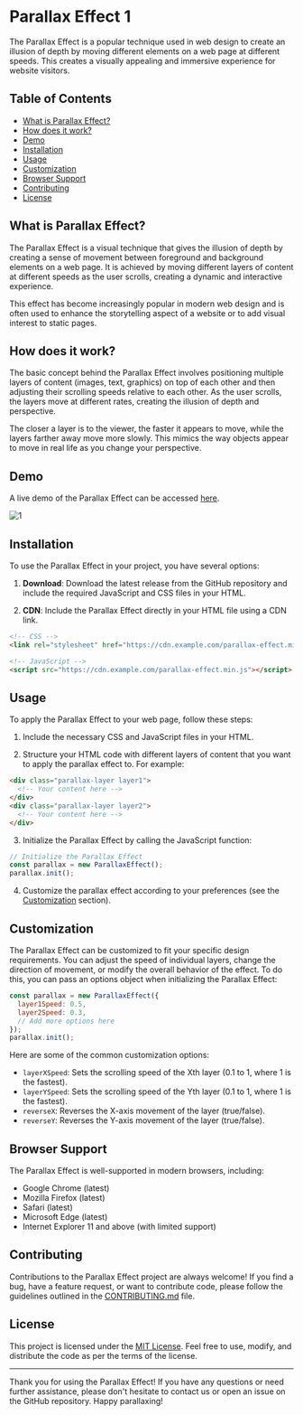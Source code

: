 # Parallax Effect 1


The Parallax Effect is a popular technique used in web design to create an illusion of depth by moving different elements on a web page at different speeds. This creates a visually appealing and immersive experience for website visitors.

## Table of Contents

- [What is Parallax Effect?](#what-is-parallax-effect)
- [How does it work?](#how-does-it-work)
- [Demo](#demo)
- [Installation](#installation)
- [Usage](#usage)
- [Customization](#customization)
- [Browser Support](#browser-support)
- [Contributing](#contributing)
- [License](#license)

## What is Parallax Effect?

The Parallax Effect is a visual technique that gives the illusion of depth by creating a sense of movement between foreground and background elements on a web page. It is achieved by moving different layers of content at different speeds as the user scrolls, creating a dynamic and interactive experience.

This effect has become increasingly popular in modern web design and is often used to enhance the storytelling aspect of a website or to add visual interest to static pages.

## How does it work?

The basic concept behind the Parallax Effect involves positioning multiple layers of content (images, text, graphics) on top of each other and then adjusting their scrolling speeds relative to each other. As the user scrolls, the layers move at different rates, creating the illusion of depth and perspective.

The closer a layer is to the viewer, the faster it appears to move, while the layers farther away move more slowly. This mimics the way objects appear to move in real life as you change your perspective.

## Demo

A live demo of the Parallax Effect can be accessed [here](https://codepen.io/abdul-1432/pen/MWzzRrv).

![1](https://github.com/abdul-1432/Parallax_Effect-1/assets/124916666/9bb2f80e-8ea8-44c1-9a5f-78da2df8a540)

## Installation

To use the Parallax Effect in your project, you have several options:

1. **Download**: Download the latest release from the GitHub repository and include the required JavaScript and CSS files in your HTML.

2. **CDN**: Include the Parallax Effect directly in your HTML file using a CDN link.

```html
<!-- CSS -->
<link rel="stylesheet" href="https://cdn.example.com/parallax-effect.min.css">

<!-- JavaScript -->
<script src="https://cdn.example.com/parallax-effect.min.js"></script>
```

## Usage

To apply the Parallax Effect to your web page, follow these steps:

1. Include the necessary CSS and JavaScript files in your HTML.

2. Structure your HTML code with different layers of content that you want to apply the parallax effect to. For example:

```html
<div class="parallax-layer layer1">
  <!-- Your content here -->
</div>
<div class="parallax-layer layer2">
  <!-- Your content here -->
</div>
```

3. Initialize the Parallax Effect by calling the JavaScript function:

```javascript
// Initialize the Parallax Effect
const parallax = new ParallaxEffect();
parallax.init();
```

4. Customize the parallax effect according to your preferences (see the [Customization](#customization) section).

## Customization

The Parallax Effect can be customized to fit your specific design requirements. You can adjust the speed of individual layers, change the direction of movement, or modify the overall behavior of the effect. To do this, you can pass an options object when initializing the Parallax Effect:

```javascript
const parallax = new ParallaxEffect({
  layer1Speed: 0.5,
  layer2Speed: 0.3,
  // Add more options here
});
parallax.init();
```

Here are some of the common customization options:

- `layerXSpeed`: Sets the scrolling speed of the Xth layer (0.1 to 1, where 1 is the fastest).
- `layerYSpeed`: Sets the scrolling speed of the Yth layer (0.1 to 1, where 1 is the fastest).
- `reverseX`: Reverses the X-axis movement of the layer (true/false).
- `reverseY`: Reverses the Y-axis movement of the layer (true/false).

## Browser Support

The Parallax Effect is well-supported in modern browsers, including:

- Google Chrome (latest)
- Mozilla Firefox (latest)
- Safari (latest)
- Microsoft Edge (latest)
- Internet Explorer 11 and above (with limited support)

## Contributing

Contributions to the Parallax Effect project are always welcome! If you find a bug, have a feature request, or want to contribute code, please follow the guidelines outlined in the [CONTRIBUTING.md](CONTRIBUTING.md) file.

## License

This project is licensed under the [MIT License](LICENSE). Feel free to use, modify, and distribute the code as per the terms of the license.

---

Thank you for using the Parallax Effect! If you have any questions or need further assistance, please don't hesitate to contact us or open an issue on the GitHub repository. Happy parallaxing!
